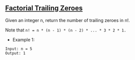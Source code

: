## [Factorial Trailing Zeroes](https://leetcode.com/problems/factorial-trailing-zeroes)

Given an integer n, return the number of trailing zeroes in n!.

Note that `n! = n * (n - 1) * (n - 2) * ... * 3 * 2 * 1.`




- Example 1:
```
Input: n = 5
Output: 1
```
